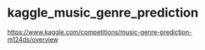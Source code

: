 # kaggle_music_genre_prediction
https://www.kaggle.com/competitions/music-genre-prediction-m124ds/overview
